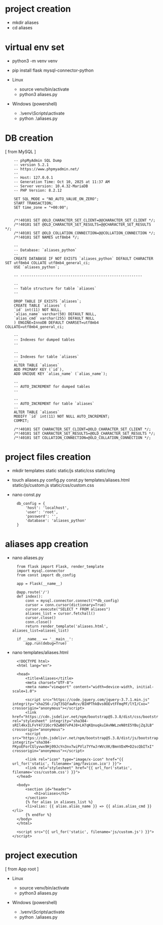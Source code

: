 # project creation

- mkdir aliases
- cd aliases

# virtual env set

- python3 -m venv venv
- pip install flask mysql-connector-python

-   Linux
    - source venv/bin/activate
    - python3 aliases.py

-   Windows (powershell)
    - .\venv\Scripts\activate
    - python .\aliases.py

# DB creation

[ from MySQL ]

        -- phpMyAdmin SQL Dump
        -- version 5.2.1
        -- https://www.phpmyadmin.net/
        --
        -- Host: 127.0.0.1
        -- Generation Time: Oct 10, 2025 at 11:37 AM
        -- Server version: 10.4.32-MariaDB
        -- PHP Version: 8.2.12

        SET SQL_MODE = "NO_AUTO_VALUE_ON_ZERO";
        START TRANSACTION;
        SET time_zone = "+00:00";


        /*!40101 SET @OLD_CHARACTER_SET_CLIENT=@@CHARACTER_SET_CLIENT */;
        /*!40101 SET @OLD_CHARACTER_SET_RESULTS=@@CHARACTER_SET_RESULTS */;
        /*!40101 SET @OLD_COLLATION_CONNECTION=@@COLLATION_CONNECTION */;
        /*!40101 SET NAMES utf8mb4 */;

        --
        -- Database: `aliases_python`
        --
        CREATE DATABASE IF NOT EXISTS `aliases_python` DEFAULT CHARACTER SET utf8mb4 COLLATE utf8mb4_general_ci;
        USE `aliases_python`;

        -- --------------------------------------------------------

        --
        -- Table structure for table `aliases`
        --

        DROP TABLE IF EXISTS `aliases`;
        CREATE TABLE `aliases` (
        `id` int(11) NOT NULL,
        `alias_name` varchar(50) DEFAULT NULL,
        `alias_cmd` varchar(255) DEFAULT NULL
        ) ENGINE=InnoDB DEFAULT CHARSET=utf8mb4 COLLATE=utf8mb4_general_ci;

        --
        -- Indexes for dumped tables
        --

        --
        -- Indexes for table `aliases`
        --
        ALTER TABLE `aliases`
        ADD PRIMARY KEY (`id`),
        ADD UNIQUE KEY `alias_name` (`alias_name`);

        --
        -- AUTO_INCREMENT for dumped tables
        --

        --
        -- AUTO_INCREMENT for table `aliases`
        --
        ALTER TABLE `aliases`
        MODIFY `id` int(11) NOT NULL AUTO_INCREMENT;
        COMMIT;

        /*!40101 SET CHARACTER_SET_CLIENT=@OLD_CHARACTER_SET_CLIENT */;
        /*!40101 SET CHARACTER_SET_RESULTS=@OLD_CHARACTER_SET_RESULTS */;
        /*!40101 SET COLLATION_CONNECTION=@OLD_COLLATION_CONNECTION */;


# project files creation

- mkdir templates static static/js static/css static/img

- touch aliases.py config.py const.py templates/aliases.html static/js/custom.js static/css/custom.css

- nano const.py

        db_config = {
            'host': 'localhost',
            'user': 'root',
            'password': '',
            'database': 'aliases_python'
        }

# aliases app creation

- nano aliases.py

        from flask import Flask, render_template
        import mysql.connector
        from const import db_config

        app = Flask(__name__)

        @app.route('/')
        def index():
            conn = mysql.connector.connect(**db_config)
            cursor = conn.cursor(dictionary=True)
            cursor.execute("SELECT * FROM aliases")
            aliases_list = cursor.fetchall()
            cursor.close()
            conn.close()
            return render_template('aliases.html', aliases_list=aliases_list)

        if __name__ == '__main__':
            app.run(debug=True)

- nano templates/aliases.html

        <!DOCTYPE html>
        <html lang="en">

        <head>
            <title>Aliases</title>
            <meta charset="UTF-8">
            <meta name="viewport" content="width=device-width, initial-scale=1.0">

            <script src="https://code.jquery.com/jquery-3.7.1.min.js" integrity="sha256-/JqT3SQfawRcv/BIHPThkBvs0OEvtFFmqPF/lYI/Cxo=" crossorigin="anonymous"></script>
            <link href="https://cdn.jsdelivr.net/npm/bootstrap@5.3.8/dist/css/bootstrap.min.css" rel="stylesheet" integrity="sha384-sRIl4kxILFvY47J16cr9ZwB07vP4J8+LH7qKQnuqkuIAvNWLzeN8tE5YBujZqJLB" crossorigin="anonymous">
            <script src="https://cdn.jsdelivr.net/npm/bootstrap@5.3.8/dist/js/bootstrap.bundle.min.js" integrity="sha384-FKyoEForCGlyvwx9Hj09JcYn3nv7wiPVlz7YYwJrWVcXK/BmnVDxM+D2scQbITxI" crossorigin="anonymous"></script>

            <link rel="icon" type="image/x-icon" href="{{ url_for('static', filename='img/favicon.ico') }}">
            <link rel="stylesheet" href="{{ url_for('static', filename='css/custom.css') }}">
        </head>

        <body>
            <section id="header">
                <h1>aliases</h1>
            </section>
            {% for alias in aliases_list %}
            <li>alias: {{ alias.alias_name }} => {{ alias.alias_cmd }}</li>
            {% endfor %}
        </body>
        </html>

        <script src="{{ url_for('static', filename='js/custom.js') }}"></script>

# project execution

[ from App root ]

-   Linux
    - source venv/bin/activate
    - python3 aliases.py

-   Windows (powershell)
    - .\venv\Scripts\activate
    - python .\aliases.py

